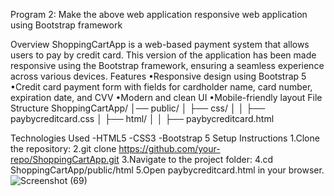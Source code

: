 Program 2: Make the above web application responsive web application using Bootstrap framework


Overview
ShoppingCartApp is a web-based payment system that allows users to pay by credit card. This version of the application has been made responsive using the Bootstrap framework, ensuring a seamless experience across various devices.
Features
•Responsive design using Bootstrap 5
•Credit card payment form with fields for cardholder name, card number, expiration date, and CVV
•Modern and clean UI
•Mobile-friendly layout
File Structure
ShoppingCartApp/
│── public/
│ ├── css/
│ │ ├── paybycreditcard.css
│ ├── html/
│ │ ├── paybycreditcard.html

Technologies Used
-HTML5
-CSS3
-Bootstrap 5
Setup Instructions
1.Clone the repository:
2.git clone https://github.com/your-repo/ShoppingCartApp.git
3.Navigate to the project folder:
4.cd ShoppingCartApp/public/html
5.Open paybycreditcard.html in your browser.
![Screenshot (69)](https://github.com/user-attachments/assets/51e52d16-9ed4-490b-adca-8c0a4bd5e5a5)


